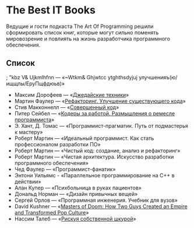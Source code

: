 # The Best IT Books

Ведущие и гости подкаста The Art Of Programming решили сформировать список книг, которые могут сильно поменять мировозрение и повлиять на жизнь разработчика программного обеспечения. 

## Список

; "kbz V& Ujkmlhfnn — «~Wtkm& Ghjwtcc ytghthsdyjuj улучшенияъ(ю/ищщлы/ЕруПщфдюьв)» 
* Максим Дорофеев — «[Джедайские техники](./books/JediTechnology.md)» 
* Мартин Фаулер — «[Рефакторинг. Улучшение существующего кода](./books/Refactoring.md)» 
* Стив Макконнелл — «[Совершенный код](./books/CodeComplete.md)»
* Питер Сейбел — «[Кодеры за работой. Размышления о ремесле программиста](./books/CodersAtWork.md)»
* Э. Хант, Д. Томас — «Программист-прагматик. Путь от подмастерья к мастеру» 
* Роберт Мартин — «Идеальный программист. Как стать профессионалом разработки ПО» 
* Роберт Мартин — «Чистый код: создание, анализ и рефакторинг»
* Роберт Мартин — «Чистая архитектура. Искусство разработки программного обеспечения» 
* Чед Фаулер — «Программист-фанатик» 
* Энтони Уильямс - «Параллельное программирование на С++ в действии»
* Алан Купер —  «Психбольница в руках пациентов»
* Дональд Норман — «Дизайн привычных вещей» 
* Сергей Орлов — «Программная инженерия. Учебник для вузов» 
* David Kushner — «[Masters of Doom: How Two Guys Created an Empire and Transformed Pop Culture](./books/MastersOfDoom.md)»
* Нассим Талеб — «[Рискуя собственной шкурой](./books/SkinInTheGame.md)»
